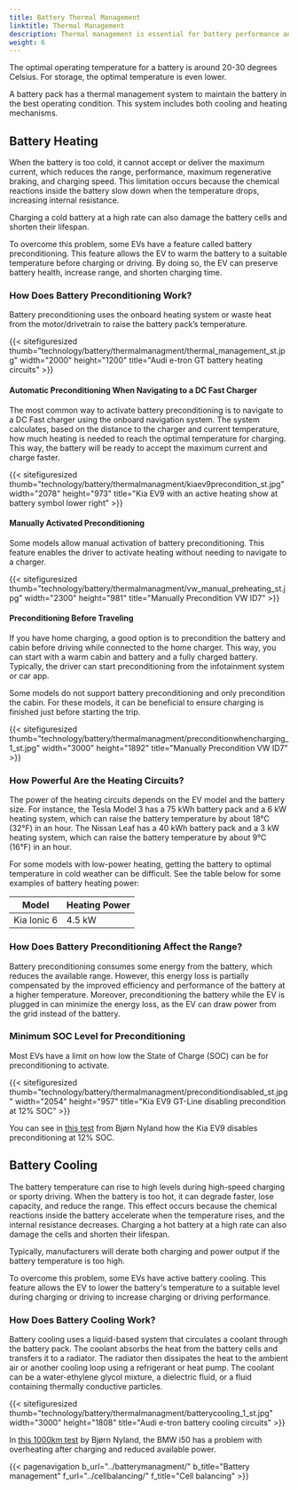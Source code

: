 ```yaml
---
title: Battery Thermal Management
linktitle: Thermal Management
description: Thermal management is essential for battery performance and health.
weight: 6
---
```

<!-- markdownlint-disable MD033 -->

The optimal operating temperature for a battery is around 20-30 degrees Celsius. For storage, the optimal temperature is even lower.

A battery pack has a thermal management system to maintain the battery in the best operating condition. This system includes both cooling and heating mechanisms.

## Battery Heating

When the battery is too cold, it cannot accept or deliver the maximum current, which reduces the range, performance, maximum regenerative braking, and charging speed. This limitation occurs because the chemical reactions inside the battery slow down when the temperature drops, increasing internal resistance.

Charging a cold battery at a high rate can also damage the battery cells and shorten their lifespan.

To overcome this problem, some EVs have a feature called battery preconditioning. This feature allows the EV to warm the battery to a suitable temperature before charging or driving. By doing so, the EV can preserve battery health, increase range, and shorten charging time.

### How Does Battery Preconditioning Work?

Battery preconditioning uses the onboard heating system or waste heat from the motor/drivetrain to raise the battery pack’s temperature.

{{< sitefiguresized thumb="technology/battery/thermalmanagment/thermal_management_st.jpg" width="2000" height="1200" title="Audi e-tron GT battery heating circuits" >}}

#### Automatic Preconditioning When Navigating to a DC Fast Charger

The most common way to activate battery preconditioning is to navigate to a DC Fast charger using the onboard navigation system. The system calculates, based on the distance to the charger and current temperature, how much heating is needed to reach the optimal temperature for charging. This way, the battery will be ready to accept the maximum current and charge faster.

{{< sitefiguresized thumb="technology/battery/thermalmanagment/kiaev9precondition_st.jpg" width="2078" height="973" title="Kia EV9 with an active heating show at battery symbol lower right" >}}

#### Manually Activated Preconditioning

Some models allow manual activation of battery preconditioning. This feature enables the driver to activate heating without needing to navigate to a charger.

{{< sitefiguresized thumb="technology/battery/thermalmanagment/vw_manual_preheating_st.jpg" width="2300" height="981" title="Manually Precondition VW ID7" >}}

#### Preconditioning Before Traveling

If you have home charging, a good option is to precondition the battery and cabin before driving while connected to the home charger. This way, you can start with a warm cabin and battery and a fully charged battery. Typically, the driver can start preconditioning from the infotainment system or car app.

Some models do not support battery preconditioning and only precondition the cabin. For these models, it can be beneficial to ensure charging is finished just before starting the trip.

{{< sitefiguresized thumb="technology/battery/thermalmanagment/preconditionwhencharging_1_st.jpg" width="3000" height="1892" title="Manually Precondition VW ID7" >}}

### How Powerful Are the Heating Circuits?

The power of the heating circuits depends on the EV model and the battery size. For instance, the Tesla Model 3 has a 75 kWh battery pack and a 6 kW heating system, which can raise the battery temperature by about 18°C (32°F) in an hour. The Nissan Leaf has a 40 kWh battery pack and a 3 kW heating system, which can raise the battery temperature by about 9°C (16°F) in an hour.

For some models with low-power heating, getting the battery to optimal temperature in cold weather can be difficult. See the table below for some examples of battery heating power:

<table class="table table-striped border">
    <thead>
        <tr>
            <th>Model</th>
            <th>Heating Power</th>
        </tr>
    </thead>
    <tbody>
        <tr>
            <td>Kia Ionic 6</td>
            <td>4.5 kW</td>
        </tr>
    </tbody>
</table>

### How Does Battery Preconditioning Affect the Range?

Battery preconditioning consumes some energy from the battery, which reduces the available range. However, this energy loss is partially compensated by the improved efficiency and performance of the battery at a higher temperature. Moreover, preconditioning the battery while the EV is plugged in can minimize the energy loss, as the EV can draw power from the grid instead of the battery.

### Minimum SOC Level for Preconditioning

Most EVs have a limit on how low the State of Charge (SOC) can be for preconditioning to activate.

{{< sitefiguresized thumb="technology/battery/thermalmanagment/preconditiondisabled_st.jpg" width="2054" height="957" title="Kia EV9 GT-Line disabling precondition at 12% SOC" >}}

You can see in [this test](https://youtu.be/rKgnVzUJAfA?t=638) from Bjørn Nyland how the Kia EV9 disables preconditioning at 12% SOC.

## Battery Cooling

The battery temperature can rise to high levels during high-speed charging or sporty driving. When the battery is too hot, it can degrade faster, lose capacity, and reduce the range. This effect occurs because the chemical reactions inside the battery accelerate when the temperature rises, and the internal resistance decreases. Charging a hot battery at a high rate can also damage the cells and shorten their lifespan.

Typically, manufacturers will derate both charging and power output if the battery temperature is too high.

To overcome this problem, some EVs have active battery cooling. This feature allows the EV to lower the battery's temperature to a suitable level during charging or driving to increase charging or driving performance.

### How Does Battery Cooling Work?

Battery cooling uses a liquid-based system that circulates a coolant through the battery pack. The coolant absorbs the heat from the battery cells and transfers it to a radiator. The radiator then dissipates the heat to the ambient air or another cooling loop using a refrigerant or heat pump. The coolant can be a water-ethylene glycol mixture, a dielectric fluid, or a fluid containing thermally conductive particles.

{{< sitefiguresized thumb="technology/battery/thermalmanagment/batterycooling_1_st.jpg" width="3000" height="1808" title="Audi e-tron battery cooling circuits" >}}

In [this 1000km test](https://youtu.be/Q0LaUx5I_28?t=412) by Bjørn Nyland, the BMW i50 has a problem with overheating after charging and reduced available power.

{{< pagenavigation b_url="../batterymanagment/" b_title="Battery management" f_url="../cellbalancing/" f_title="Cell balancing" >}}